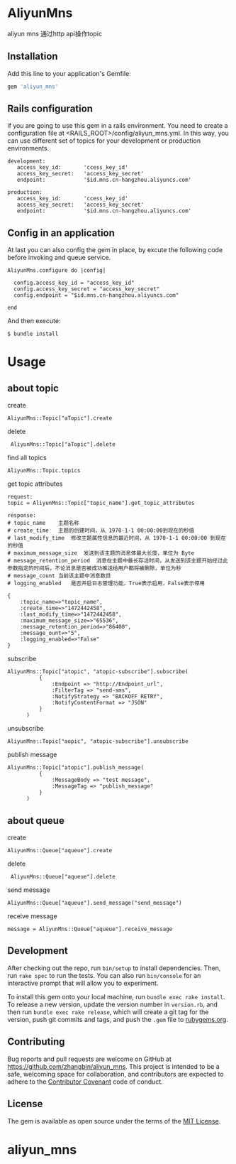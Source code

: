 # AliyunMns

aliyun mns 通过http api操作topic

## Installation

Add this line to your application's Gemfile:

```ruby
gem 'aliyun_mns'
```
## Rails configuration
if you are going to use this gem in a rails environment. 
You need to create a configuration file at <RAILS_ROOT>/config/aliyun_mns.yml. 
In this way, you can use different set of topics for your development or production environments.

    development:
       access_key_id:       'ccess_key_id'
       access_key_secret:   'access_key_secret'
       endpoint:            '$id.mns.cn-hangzhou.aliyuncs.com'
    
    production:
       access_key_id:       'ccess_key_id'
       access_key_secret:   'access_key_secret'
       endpoint:            '$id.mns.cn-hangzhou.aliyuncs.com'
       
## Config in an application

At last you can also config the gem in place, by excute the following code before invoking and queue service.

    AliyunMns.configure do |config|
    
      config.access_key_id = "access_key_id"
      config.access_key_secret = "access_key_secret"
      config.endpoint = "$id.mns.cn-hangzhou.aliyuncs.com"
      
    end
    
And then execute:

    $ bundle install


# Usage
## about topic

create

    AliyunMns::Topic["aTopic"].create
    
delete
    
     AliyunMns::Topic["aTopic"].delete
    
find all topics
    
    AliyunMns::Topic.topics
    
get topic attributes
    
    request:
    topic = AliyunMns::Topic["topic_name"].get_topic_attributes

    response:
    # topic_name	主题名称
    # create_time	主题的创建时间，从 1970-1-1 00:00:00到现在的秒值
    # last_modify_time	修改主题属性信息的最近时间，从 1970-1-1 00:00:00 到现在的秒值
    # maximum_message_size	发送到该主题的消息体最大长度，单位为 Byte
    # message_retention_period	消息在主题中最长存活时间，从发送到该主题开始经过此参数指定的时间后，不论消息是否被成功推送给用户都将被删除，单位为秒
    # message_count	当前该主题中消息数目
    # logging_enabled	是否开启日志管理功能，True表示启用，False表示停用

    {
        :topic_name=>"topic_name", 
        :create_time=>"1472442458", 
        :last_modify_time=>"1472442458", 
        :maximum_message_size=>"65536", 
        :message_retention_period=>"86400", 
        :message_ount=>"5", 
        :logging_enabled=>"False"
    }

    
subscribe
    
    AliyunMns::Topic["atopic", "atopic-subscribe"].subscribe(
              {
                  :Endpoint => "http://Endpoint_url",
                  :FilterTag => "send-sms",
                  :NotifyStrategy => "BACKOFF_RETRY",
                  :NotifyContentFormat => "JSON"
              }
          )

unsubscribe

    AliyunMns::Topic["aopic", "atopic-subscribe"].unsubscribe
    
publish message

    AliyunMns::Topic["atopic"].publish_message(
              {
                  :MessageBody => "test message",
                  :MessageTag => "publish_message"
              }
          )
    
## about queue

create

    AliyunMns::Queue["aqueue"].create
    
delete
    
     AliyunMns::Queue["aqueue"].delete
     
send message

    AliyunMns::Queue["aqueue"].send_message("send_message")
    
receive message

    message = AliyunMns::Queue["aqueue"].receive_message

## Development

After checking out the repo, run `bin/setup` to install dependencies. Then, run `rake spec` to run the tests. You can also run `bin/console` for an interactive prompt that will allow you to experiment.

To install this gem onto your local machine, run `bundle exec rake install`. To release a new version, update the version number in `version.rb`, and then run `bundle exec rake release`, which will create a git tag for the version, push git commits and tags, and push the `.gem` file to [rubygems.org](https://rubygems.org).

## Contributing

Bug reports and pull requests are welcome on GitHub at https://github.com/zhangbin/aliyun_mns. This project is intended to be a safe, welcoming space for collaboration, and contributors are expected to adhere to the [Contributor Covenant](http://contributor-covenant.org) code of conduct.


## License

The gem is available as open source under the terms of the [MIT License](http://opensource.org/licenses/MIT).

# aliyun_mns
